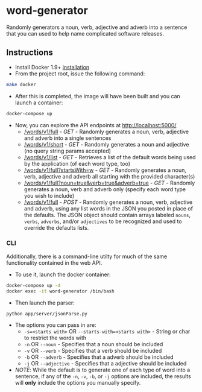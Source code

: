 # word-generator

Randomly generators a noun, verb, adjective and adverb into a sentence that you can used to help name complicated software releases.

## Instructions

 * Install Docker 1.9+ [installation](https://docs.docker.com/engine/installation/) 
 * From the project root, issue the following command: 

```bash
make docker 
```

 * After this is completed, the image will have been built and you can launch a container:

```bash
docker-compose up
```
 * Now, you can explore the API endpoints at [http://localhost:5000/](http://locahost:5000/)
    *  [/words/v1/full](http://locahost:5000/words/v1/full) - _GET_ - Randomly generates a noun, verb, adjective and adverb into a single sentences
    *  [/words/v1/short](http://locahost:5000/words/v1/short) - _GET_ - Randomly generates a noun and adjective (no query string params accepted)
    *  [/words/v1/list](http://locahost:5000/words/v1/list) - _GET_ - Retrieves a list of the default words being used by the application (of each word type, too)
    *  [/words/v1/full?startsWith=w](http://locahost:5000/words/v1/full?startsWith=w) - _GET_ - Randomly generates a noun, verb, adjective and adverb all starting with the provided character(s)
    *  [/words/v1/full?noun=true&verb=true&adverb=true](http://locahost:5000/words/v1/full?noun=true&verb=true&adverb=true) - _GET_ - Randomly generates a noun, verb and adverb only (specify each word type you wish to include)
    *  [/words/v1/full](http://localhost:5000/words/v1/full) - _POST_ - Randomly generates a noun, verb, adjective and adverb, using any list words in the JSON you posted in place of the defaults. The JSON object should contain arrays labeled `nouns`, `verbs`, `adverbs`, and/or `adjectives` to be recognized and used to override the defaults lists.

### CLI

Additionally, there is a command-line utilty for much of the same functionality contained in the web API.

  * To use it, launch the docker container:

```bash
docker-compose up -d
docker exec -it word-generator /bin/bash
```

  * Then launch the parser:

```bash
python app/server/jsonParse.py
```

  * The options you can pass in are:
    * `-s=<starts with>` OR `--starts-with=<starts with>` - String or char to restrict the words with
    * `-n` OR `--noun` - Specifies that a noun should be included
    * `-v` OR `--verb` - Specifies that a verb should be included
    * `-b` OR `--adverb` - Specifies that a adverb should be included
    * `-j` OR `--adjective` - Specifies that a adjective should be included
  * _NOTE_: While the default is to generate one of each type of word into a sentence, if any of the `-n`, `-v`, `-b`, or `-j` options are included, the results will __only__ include the options you manually specify.
